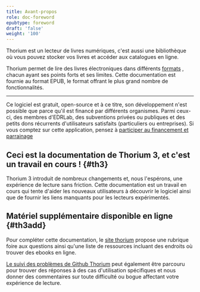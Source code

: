 ```yaml
---
title: Avant-propos
role: doc-foreword
epubtype: foreword
draft: 'false'
weight: '100'
---
```


Thorium est un lecteur de livres numériques, c'est aussi une bibliothèque où vous pouvez stocker vos livres et accéder aux catalogues en ligne.

Thorium permet de lire des livres électroniques dans différents [formats](../406_formats/index.xhtml) , chacun ayant ses points forts et ses limites. Cette documentation est fournie au format EPUB, le format offrant le plus grand nombre de fonctionnalités.

---

Ce logiciel est gratuit, open-source et à ce titre, son développement n'est possible que parce qu'il est financé par différents organismes. Parmi ceux-ci, des membres d'EDRLab, des subventions privées ou publiques et des petits dons récurrents d'utilisateurs satisfaits (particuliers ou entreprises). Si vous comptez sur cette application, pensez à [participer au financement et parrainage](https://thorium.edrlab.org/en/th3/900_about_thorium/901_thorium-sponsorship/)

## Ceci est la documentation de Thorium 3, et c'est un travail en cours ! {#th3}

Thorium 3 introduit de nombreux changements et, nous l'espérons, une expérience de lecture sans friction. Cette documentation est un travail en cours qui tente d'aider les nouveaux utilisateurs à découvrir le logiciel ainsi que de fournir les liens manquants pour les lecteurs expérimentés.

## Matériel supplémentaire disponible en ligne {#th3add}

Pour compléter cette documentation, le [site thorium](https://thorium.edrlab.org) propose une rubrique foire aux questions ainsi qu'une liste de ressources incluant des endroits où trouver des ebooks en ligne.

[Le suivi des problèmes de Github Thorium](https://github.com/edrlab/thorium-reader/issues) peut également être parcouru pour trouver des réponses à des cas d'utilisation spécifiques et nous donner des commentaires sur toute difficulté ou bogue affectant votre expérience de lecture.
